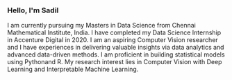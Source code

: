 ### Hello, I'm Sadil

I am currently pursuing my Masters in Data Science from Chennai Mathematical Institute, India. I have completed my Data Science Internship in Accenture Digital in 2020. I am an aspiring Computer Vision researcher and I have experiences in delivering valuable insights via data analytics and advanced data-driven methods.
I am proficient in building statistical models using Pythonand R. My research interest lies in Computer Vision with Deep Learning and Interpretable Machine Learning.
